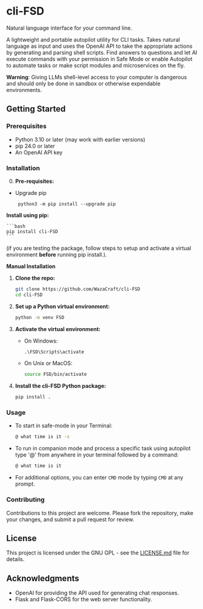 # cli-FSD
Natural language interface for your command line. 

A lightweight and portable autopilot utility for CLI tasks. Takes natural language as input and uses the OpenAI API to take the appropriate actions by generating and parsing shell scripts. Find answers to questions and let AI execute commands with your permission in Safe Mode or enable Autopilot to automate tasks or make script modules and microservices on the fly. 

**Warning**: Giving LLMs shell-level access to your computer is dangerous and should only be done in sandbox or otherwise expendable environments. 

## Getting Started

### Prerequisites

- Python 3.10 or later (may work with earlier versions)
- pip 24.0 or later 
- An OpenAI API key

### Installation

0. **Pre-requisites:**
- Upgrade pip
    ```
     python3 -m pip install --upgrade pip
    ```

**Install using pip:**

    ```bash
    pip install cli-FSD
    ```
  (if you are testing the package, follow steps to setup and activate a virtual environment **before** running pip install.).

**Manual Installation**

1. **Clone the repo:**

    ```bash
    git clone https://github.com/WazaCraft/cli-FSD
    cd cli-FSD
    ```

2. **Set up a Python virtual environment:**

    ```bash
    python -m venv FSD
    ```

3. **Activate the virtual environment:**

    - On Windows:

        ```cmd
        .\FSD\Scripts\activate
        ```

    - On Unix or MacOS:

        ```bash
        source FSD/bin/activate
        ```

4. **Install the cli-FSD Python package:**

    ```bash
    pip install .
    ```
   
### Usage

- To start in safe-mode in your Terminal:

    ```bash
    @ what time is it -s
    ```

- To run in companion mode and process a specific task using autopilot type '@' from anywhere in your terminal followed by a command:

    ```bash
   @ what time is it
    ```

- For additional options, you can enter `CMD` mode by typing `CMD` at any prompt.

### Contributing

Contributions to this project are welcome. Please fork the repository, make your changes, and submit a pull request for review.

## License

This project is licensed under the GNU GPL - see the [LICENSE.md](LICENSE.md) file for details.

## Acknowledgments

- OpenAI for providing the API used for generating chat responses.
- Flask and Flask-CORS for the web server functionality.
